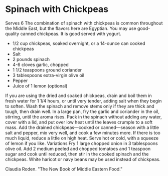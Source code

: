 # Spinach with Chickpeas

Serves 6
The combination of spinach with chickpeas is common throughout the Middle East, but the flavors here are Egyptian. You may use good-quality canned chickpeas. It is good served with yogurt.

* 1/2 cup chickpeas, soaked overnight, or a 14-ounce can cooked chickpeas
* Salt
* 2 pounds spinach
* 4-6 cloves garlic, chopped
* 1 1/2 teaspoons ground coriander
* 3 tablespoons extra-virgin olive oil
* Pepper
* Juice of 1 lemon (optional)

If you are using the dried and soaked chickpeas, drain and boil them in fresh water for 1 1/4 hours, or until very tender, adding salt when they begin to soften.
Wash the spinach and remove stems only if they are thick and tough, then drain well.
In a large pan, fry the garlic and coriander in the oil, stirring, until the aroma rises. Pack in the spinach without adding any water, cover with a lid, and put over low heat until the leaves crumple to a soft mass. Add the drained chickpeas—cooked or canned—season with a little salt and pepper, mix very well, and cook a few minutes more. If there is too much liquid, reduce a little on high heat.
Serve hot or cold, with a squeeze of lemon if you like.
Variations
Fry 1 large chopped onion in 3 tablespoons olive oil. Add 2 medium peeled and chopped tomatoes and 1 teaspoon sugar and cook until
reduced, then stir in the cooked spinach and the chickpeas.
White haricot or navy beans may be used instead of chickpeas.

Claudia Roden. "The New Book of Middle Eastern Food."
